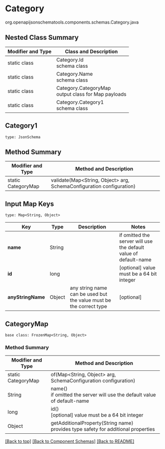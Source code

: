 # Category
org.openapijsonschematools.components.schemas.Category.java

## Nested Class Summary
| Modifier and Type | Class and Description |
| ----------------- | ---------------------- |
| static class | Category.Id<br> schema class |
| static class | Category.Name<br> schema class |
| static class | Category.CategoryMap<br> output class for Map payloads |
| static class | Category.Category1<br> schema class |

## Category1
```
type: JsonSchema
```

## Method Summary
| Modifier and Type | Method and Description |
| ----------------- | ---------------------- |
| static CategoryMap | validate(Map<String, Object> arg, SchemaConfiguration configuration) |

## Input Map Keys
```
type: Map<String, Object>
```
Key | Type |  Description | Notes
------------ | ------------- | ------------- | -------------
**name** | String |  | if omitted the server will use the default value of default-name
**id** | long |  | [optional] value must be a 64 bit integer
**anyStringName** | Object | any string name can be used but the value must be the correct type | [optional]

## CategoryMap
```
base class: FrozenMap<String, Object>
```

### Method Summary
| Modifier and Type | Method and Description |
| ----------------- | ---------------------- |
| static CategoryMap | of(Map<String, Object> arg, SchemaConfiguration configuration) |
| String | name()<br> if omitted the server will use the default value of default-name |
| long | id()<br>[optional] value must be a 64 bit integer |
| Object | getAdditionalProperty(String name)<br>provides type safety for additional properties |

[[Back to top]](#top) [[Back to Component Schemas]](../../../README.md#Component-Schemas) [[Back to README]](../../../README.md)

